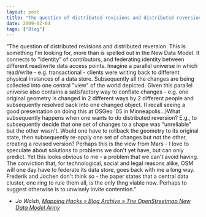 ```yaml
---
layout: post
title: "The question of distributed revisions and distributed reversion. This is something I’m looking for,..."
date: 2009-02-04
tags: ["Blog"]
---
```


"The question of distributed revisions and distributed reversion. This is something I'm looking for, more than is spelled out in the New Data Model. It connects to "identity" of contributors, and federating identity between different read/write data access points. Imagine a parallel universe in which read/write - e.g. transactional - clients were writing back to different physical instances of a data store. Subsequently all the changes are being collected into one central "view" of the world depicted. Given this parallel universe also contains a satisfactory way to conflate changes - e.g. one original geometry is changed in 2 different ways by 2 different people and subsequently resolved back into one changed object. (I recall seeing a good presentation on doing this at OSGeo '05 in Minneapolis...)What subsequently happens when one wants to do distributed reversion? E.g., to subsequently decide that one set of changes to a shape was "unreliable" but the other wasn't. Would one have to rollback the geometry to its original state, then subsequently re-apply one set of changes but not the other, creating a revised version? Perhaps this is the view from Mars - I love to speculate about solutions to problems we don't yet have, but can only predict. Yet this looks obvious to me - a problem that we can't avoid having. The conviction that, for technological, social and legal reasons alike, OSM will one day have to federate its data store, goes back with me a long way. Frederik and Jochen don't think so - the paper states that a central data cluster, one ring to rule them all, is the only thng viable now. Perhaps to suggest otherwise is to unwisely invite contention."  

 - _Jo Walsh, [Mapping Hacks » Blog Archive  » The OpenStreetmap New Data Model Army](http://mappinghacks.com/2007/04/19/the-openstreetmap-new-data-model-army/)_